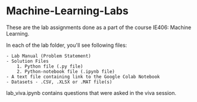 # Machine-Learning-Labs

These are the lab assignments done as a part of the course IE406: Machine Learning.

In each of the lab folder, you'll see following files:

    - Lab Manual (Problem Statement)
    - Solution Files    
        1. Python file (.py file)
        2. Python-notebook file (.ipynb file)
    - A text file containing link to the Google Colab Notebook
    - Datasets - .CSV, .XLSX or .MAT file(s)


lab_viva.ipynb contains questions that were asked in the viva session.